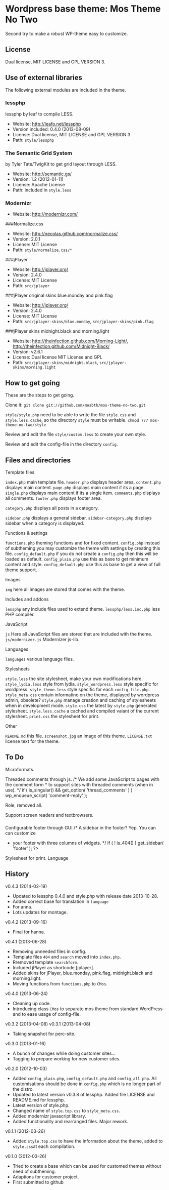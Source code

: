 Wordpress base theme: Mos Theme No Two
======================================

Second try to make a robust WP-theme easy to customize. 



License
-----------------------------------

Dual license, MIT LICENSE and GPL VERSION 3.



Use of external libraries
-----------------------------------

The following external modules are included in the theme.

### lessphp
lessphp by leaf to compile LESS.
* Website: http://leafo.net/lessphp
* Version included: 0.4.0 (2013-08-09)
* License: Dual license, MIT LICENSE and GPL VERSION 3
* Path: `style/lessphp`


### The Semantic Grid System
by Tyler Tate/TwigKit to get grid layout through LESS.
* Website: http://semantic.gs/
* Version: 1.2 (2012-01-11)
* License: Apache License
* Path: included in `style.less`


### Modernizr
* Website: http://modernizr.com/


###Normalize.css
* Website: http://necolas.github.com/normalize.css/
* Version: 2.0.1
* License: MIT License
* Path: `style/normalize.css/*`


###jPlayer
* Website: http://jplayer.org/
* Version: 2.4.0
* License: MIT License
* Path: `src/jplayer`


###jPlayer original skins blue.monday and pink.flag
* Website: http://jplayer.org/
* Version: 2.4.0
* License: MIT License
* Path: `src/jplayer-skins/blue.monday`, `src/jplayer-skins/pink.flag`


###jPlayer skins midnight.black and morning.light
* Website: http://theinfection.github.com/Morning-Light/, http://theinfection.github.com/Midnight-Black/
* Version: v2.6.1
* License: Dual license MIT License and GPL
* Path: `src/jplayer-skins/midnight.black`, `src/jplayer-skins/morning.light`



How to get going
--------------------------------------

These are the steps to get going.

Clone it:
`git clone git://github.com/mosbth/mos-theme-no-two.git`

`style/style.php` need to be able to write the file `style.css` and `style.less.cache`, so the directory `style` must be writable.
`chmod 777 mos-theme-no-two/style`

Review and edit the file `style/custom.less` to create your own style.

Review and edit the config-file in the directory `config`.



Files and directories
--------------------------------------

Template files

`index.php` main template file.
`header.php` displays header area.
`content.php` displays main content.
`page.php` displays main content if its a page.
`single.php` displays main content if its a single item.
`comments.php` displays all comments.
`footer.php` displays footer area.

`category.php` displays all posts in a category.

`sidebar.php` displays a general sidebar.
`sidebar-category.php` displays sidebar when a category is displayed.


Functions & settings

`functions.php` theming functions and for fixed content.
`config.php` instead of subtheming you may customize the theme with settings by creating this file.
`config_default.php` if you do not create a `config.php` then this will be loaded as default.
`config_plain.php` use this as base to get minimum content and style.
`config_default.php` use this as base to get a view of full theme support.


Images

`img` here all images are stored that comes with the theme.


Includes and addons

`lessphp` any include files used to extend theme.
`lessphp/less.inc.php` less PHP compiler.


JavaScript

`js` Here all JavaScript files are stored that are included with the theme.
`js/modernizer.js` Modernizer js-lib.


Languages

`languages` various language files.


Stylesheets

`style.less` the site stylesheet, make your own modifications here.
`style_lydia.less` style from lydia.
`style_wordpress.less` style specific for wordpress.
`style_theme.less` style specific for each `config_file.php`.
`style_meta.css` contain informatino on the theme, displayed by wordpress admin, obsolete?
`style.php` manage creation and caching of stylesheets when in development mode.
`style.css` the latest by `style.php` generated stylesheet.
`style.less.cache` a cached and compiled vaiant of the current stylesheet.
`print.css` the stylesheet for print.


Other

`README.md` this file.
`screenshot.jpg` an image of this theme.
`LICENSE.txt` license text for the theme.



To Do
--------------------------------------
Microformats.
<link rel="profile" href="http://gmpg.org/xfn/11" />

Threaded comments through js.
	/* We add some JavaScript to pages with the comment form
	 * to support sites with threaded comments (when in use).
	 */
	if ( is_singular() && get_option( 'thread_comments' ) )
		wp_enqueue_script( 'comment-reply' );

Role, removed all.

Support screen readers and textbrowsers.
<h3 class="assistive-text"><?php _e( 'Main menu', 'twentyeleven' ); ?></h3>
<?php /*  Allow screen readers / text browsers to skip the navigation menu and get right to the good stuff. */ ?>
<div class="skip-link"><a class="assistive-text" href="#content" title="<?php esc_attr_e( 'Skip to primary content', 'twentyeleven' ); ?>"><?php _e( 'Skip to primary content', 'twentyeleven' ); ?></a></div>
<div class="skip-link"><a class="assistive-text" href="#secondary" title="<?php esc_attr_e( 'Skip to secondary content', 'twentyeleven' ); ?>"><?php _e( 'Skip to secondary content', 'twentyeleven' ); ?></a></div>

Configurable footer through GUI
  /* A sidebar in the footer? Yep. You can can customize
   * your footer with three columns of widgets.
   */
  if ( ! is_404() )
    get_sidebar( 'footer' );
  ?>
  
Stylesheet for print.
Language


  
History
--------------------------------------

v0.4.3 (2014-02-19)

* Updated to lessphp 0.4.0 and style.php with release date 2013-10-28.
* Added correct base for translation in `language`
* For anna.
* Lots updates for montage.


v0.4.2 (2013-09-16)

* Final for hanna.


v0.4.1 (2013-06-28)

* Removing unneeded files in config. 
* Template files `404` and `search` moved into `index.php`.
* Rremoved template `searchform`.
* Included jPlayer as shortcode [jplayer].
* Added skins for jPlayer, blue.monday, pink.flag, midnight.black and morning.light.
* Moving functions from `functions.php` to `CMos`.


v0.4.0 (2013-06-24)

* Cleaning up code. 
* Introducing class `CMos` to separate mos theme from standard WordPress and to ease usage of config-file.


v0.3.2 (2013-04-08)
v0.3.1 (2013-04-08)

* Taking snapshot  for perc-site.


v0.3.0 (2013-01-16)

* A bunch of changes while doing customer sites...
* Tagging to prepare working for new customer sites.


v0.2.0 (2012-10-03)

* Added `config_plain.php`, `config_default.php` and `config_all.php`. All customisations
should be done in `config.php` which is no longer part of the distro.
* Updated to latest version v0.3.8 of lessphp. Added file LICENSE and README.md for lessphp.
* Latest version of style.php.
* Changed name of `style.top.css` to `style_meta.css`.
* Added modernizr javascript library.
* Added functionality and rearranged files. Major rework.


v0.1.1 (2012-03-26)

* Added `style.top.css` to have the information about the theme, added to `style.css`at each compilation.


v0.1.0 (2012-03-26)

* Tried to create a base which can be used for customed themes without need of subtheming.
* Adaptions for customer project.
* First submitted to github


